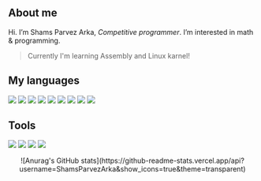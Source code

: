 ## About me
Hi. I’m Shams Parvez Arka, *Competitive programmer*. I’m interested in math & programming.
> Currently I'm learning Assembly and Linux karnel!


## My languages
<span><img src="https://img.icons8.com/color/50/000000/c-programming.png"/></span>
<span><img src="https://img.icons8.com/color/50/000000/c-plus-plus-logo.png"/></span>
<span><img src="https://img.icons8.com/color/50/000000/python--v1.png"/></span>
<span><img src="https://img.icons8.com/color/57/000000/java-coffee-cup-logo.png"/></span>
<span><img src="https://img.icons8.com/plasticine/57/000000/bash.png"/></span>
<span><img src="https://img.icons8.com/external-tal-revivo-color-tal-revivo/48/null/external-lua-is-a-lightweight-multi-paradigm-programming-language-logo-color-tal-revivo.png"/></span>
<span><img src="https://img.icons8.com/color/48/null/javascript--v1.png"/></span>
<span><img src="https://img.icons8.com/color/50/000000/html-5--v1.png"></span>
<span><img src="https://img.icons8.com/color/50/000000/css3.png"></span>

## Tools
<span><img src="https://img.icons8.com/color/48/null/linux--v1.png"/></span>
<span><img src="https://img.icons8.com/external-tal-revivo-color-tal-revivo/48/null/external-vim-a-highly-configurable-text-editor-for-efficiently-creating-and-changing-any-kind-of-text-logo-color-tal-revivo.png"/></span>
<span><img src="https://img.icons8.com/fluency/48/null/gimp.png"/></span>
<span><img src="https://img.icons8.com/fluency/48/null/blender-3d.png"/></span>

<center>
![Anurag's GitHub stats](https://github-readme-stats.vercel.app/api?username=ShamsParvezArka&show_icons=true&theme=transparent)
</center>

<!---
ShamsParvezArka/ShamsParvezArka is a ✨ special ✨ repository because its `README.md` (this file) appears on your GitHub profile.
You can click the Preview link to take a look at your changes.
--->
